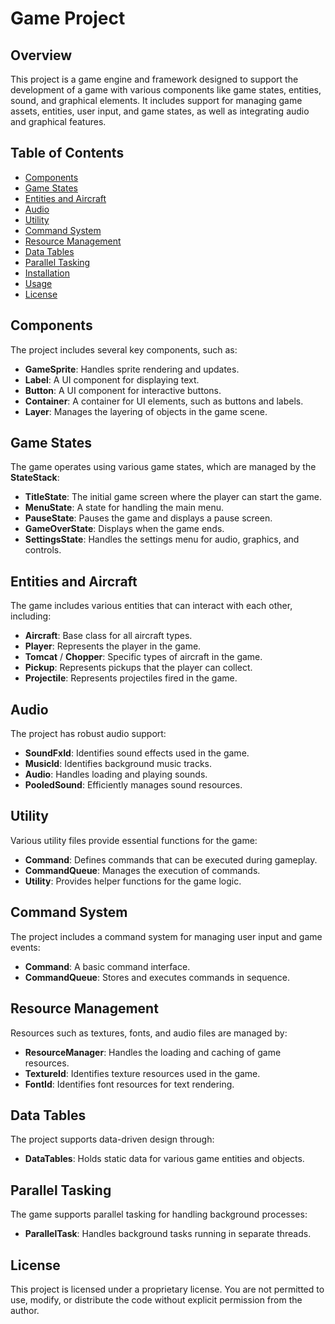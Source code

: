 # Game Project

## Overview
This project is a game engine and framework designed to support the development of a game with various components like game states, entities, sound, and graphical elements. It includes support for managing game assets, entities, user input, and game states, as well as integrating audio and graphical features.

## Table of Contents
- [Components](#components)
- [Game States](#game-states)
- [Entities and Aircraft](#entities-and-aircraft)
- [Audio](#audio)
- [Utility](#utility)
- [Command System](#command-system)
- [Resource Management](#resource-management)
- [Data Tables](#data-tables)
- [Parallel Tasking](#parallel-tasking)
- [Installation](#installation)
- [Usage](#usage)
- [License](#license)

## Components
The project includes several key components, such as:
- **GameSprite**: Handles sprite rendering and updates.
- **Label**: A UI component for displaying text.
- **Button**: A UI component for interactive buttons.
- **Container**: A container for UI elements, such as buttons and labels.
- **Layer**: Manages the layering of objects in the game scene.

## Game States
The game operates using various game states, which are managed by the **StateStack**:
- **TitleState**: The initial game screen where the player can start the game.
- **MenuState**: A state for handling the main menu.
- **PauseState**: Pauses the game and displays a pause screen.
- **GameOverState**: Displays when the game ends.
- **SettingsState**: Handles the settings menu for audio, graphics, and controls.

## Entities and Aircraft
The game includes various entities that can interact with each other, including:
- **Aircraft**: Base class for all aircraft types.
- **Player**: Represents the player in the game.
- **Tomcat** / **Chopper**: Specific types of aircraft in the game.
- **Pickup**: Represents pickups that the player can collect.
- **Projectile**: Represents projectiles fired in the game.

## Audio
The project has robust audio support:
- **SoundFxId**: Identifies sound effects used in the game.
- **MusicId**: Identifies background music tracks.
- **Audio**: Handles loading and playing sounds.
- **PooledSound**: Efficiently manages sound resources.

## Utility
Various utility files provide essential functions for the game:
- **Command**: Defines commands that can be executed during gameplay.
- **CommandQueue**: Manages the execution of commands.
- **Utility**: Provides helper functions for the game logic.

## Command System
The project includes a command system for managing user input and game events:
- **Command**: A basic command interface.
- **CommandQueue**: Stores and executes commands in sequence.

## Resource Management
Resources such as textures, fonts, and audio files are managed by:
- **ResourceManager**: Handles the loading and caching of game resources.
- **TextureId**: Identifies texture resources used in the game.
- **FontId**: Identifies font resources for text rendering.

## Data Tables
The project supports data-driven design through:
- **DataTables**: Holds static data for various game entities and objects.

## Parallel Tasking
The game supports parallel tasking for handling background processes:
- **ParallelTask**: Handles background tasks running in separate threads.

## License
This project is licensed under a proprietary license. You are not permitted to use, modify, or distribute the code without explicit permission from the author.

